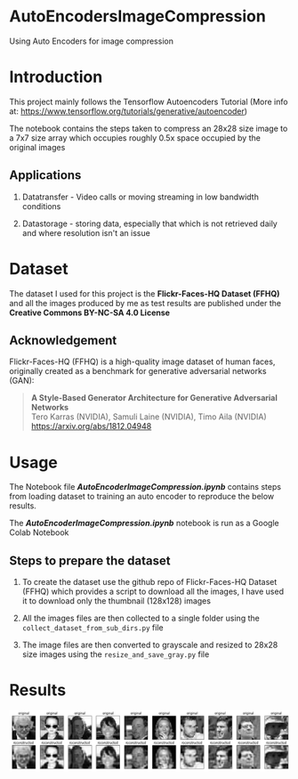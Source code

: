 # AutoEncodersImageCompression
Using Auto Encoders for image compression

# Introduction

This project mainly follows the Tensorflow Autoencoders Tutorial (More info at: https://www.tensorflow.org/tutorials/generative/autoencoder)

The notebook contains the steps taken to compress an 28x28 size image to a 7x7 size array which occupies roughly 0.5x space occupied by the original images

## Applications

1. Datatransfer - Video calls or moving streaming in low bandwidth conditions

2. Datastorage - storing data, especially that which is not retrieved daily and where resolution isn't an issue

# Dataset

The dataset I used for this project is the **Flickr-Faces-HQ Dataset (FFHQ)** and all the images produced by me as test results are published under the **Creative Commons BY-NC-SA 4.0 License**

## Acknowledgement

Flickr-Faces-HQ (FFHQ) is a high-quality image dataset of human faces, originally created as a benchmark for generative adversarial networks (GAN):

> **A Style-Based Generator Architecture for Generative Adversarial Networks**<br>
> Tero Karras (NVIDIA), Samuli Laine (NVIDIA), Timo Aila (NVIDIA)<br>
> https://arxiv.org/abs/1812.04948


# Usage

The Notebook file ***AutoEncoderImageCompression.ipynb*** contains steps from loading dataset to training an auto encoder to reproduce the below results.

The ***AutoEncoderImageCompression.ipynb*** notebook is run as a Google Colab Notebook

## Steps to prepare the dataset

1. To create the dataset use the github repo of Flickr-Faces-HQ Dataset (FFHQ) which provides a script to download all the images, I have used it to download only the thumbnail (128x128) images

2. All the images files are then collected to a single folder using the ```collect_dataset_from_sub_dirs.py``` file

3. The image files are then converted to grayscale and resized to 28x28 size images using the ```resize_and_save_gray.py``` file

# Results

![Results_image](./readme_blob/res.png)



